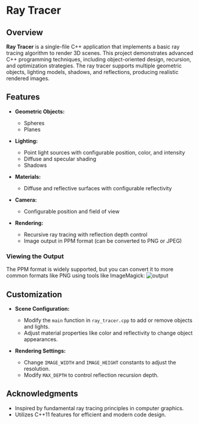 # Ray Tracer

## Overview

**Ray Tracer** is a single-file C++ application that implements a basic ray tracing algorithm to render 3D scenes. This project demonstrates advanced C++ programming techniques, including object-oriented design, recursion, and optimization strategies. The ray tracer supports multiple geometric objects, lighting models, shadows, and reflections, producing realistic rendered images.

## Features

- **Geometric Objects:**
    
    - Spheres
    - Planes
- **Lighting:**
    
    - Point light sources with configurable position, color, and intensity
    - Diffuse and specular shading
    - Shadows
- **Materials:**
    
    - Diffuse and reflective surfaces with configurable reflectivity
- **Camera:**
    
    - Configurable position and field of view
- **Rendering:**
    
    - Recursive ray tracing with reflection depth control
    - Image output in PPM format (can be converted to PNG or JPEG)

### Viewing the Output

The PPM format is widely supported, but you can convert it to more common formats like PNG using tools like ImageMagick:
![output](https://github.com/user-attachments/assets/45a8b021-6f11-4bd2-9c33-8e834e446ae5)


## Customization

- **Scene Configuration:**
    
    - Modify the `main` function in `ray_tracer.cpp` to add or remove objects and lights.
    - Adjust material properties like color and reflectivity to change object appearances.
- **Rendering Settings:**
    
    - Change `IMAGE_WIDTH` and `IMAGE_HEIGHT` constants to adjust the resolution.
    - Modify `MAX_DEPTH` to control reflection recursion depth.


## Acknowledgments

- Inspired by fundamental ray tracing principles in computer graphics.
- Utilizes C++11 features for efficient and modern code design.
